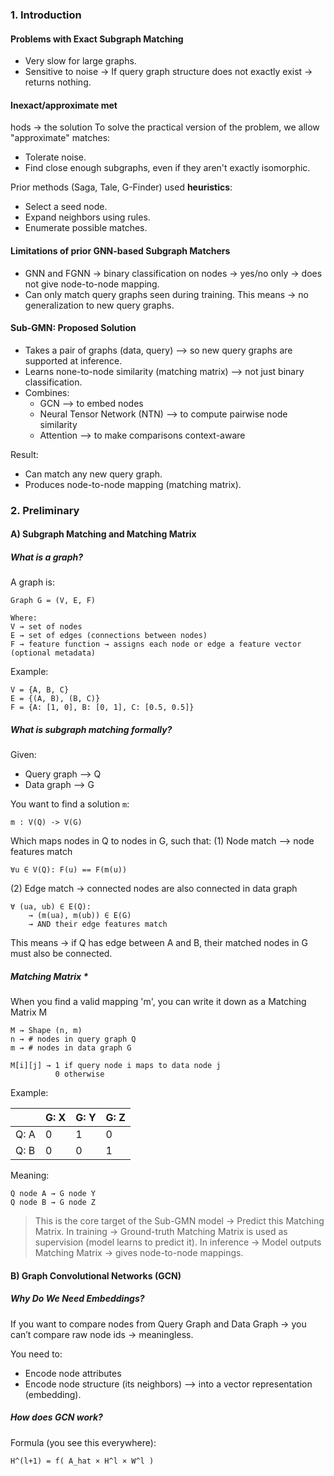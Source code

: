 ### 1. Introduction
#### Problems with Exact Subgraph Matching
- Very slow for large graphs.
- Sensitive to noise → If query graph structure does not exactly exist → returns nothing.

#### Inexact/approximate met
hods -> the solution
To solve the practical version of the problem, we allow "approximate" matches:
- Tolerate noise.
- Find close enough subgraphs, even if they aren't exactly isomorphic.

Prior methods (Saga, Tale, G-Finder) used **heuristics**:
- Select a seed node.
- Expand neighbors using rules.
- Enumerate possible matches.

#### Limitations of prior GNN-based Subgraph Matchers
- GNN and FGNN → binary classification on nodes → yes/no only → does not give node-to-node mapping.
- Can only match query graphs seen during training.
This means → no generalization to new query graphs.

#### Sub-GMN: Proposed Solution
- Takes a pair of graphs (data, query) --> so new query graphs are supported at inference.
- Learns none-to-node similarity (matching matrix) --> not just binary classification.
- Combines:
	- GCN --> to embed nodes
	- Neural Tensor Network (NTN) --> to compute pairwise node similarity
	- Attention --> to make comparisons context-aware

Result:
- Can match any new query graph.
- Produces node-to-node mapping (matching matrix).

### 2. Preliminary

#### A) Subgraph Matching and Matching Matrix
##### What is a graph?
A graph is:
```
Graph G = (V, E, F)

Where:
V → set of nodes
E → set of edges (connections between nodes)
F → feature function → assigns each node or edge a feature vector (optional metadata)
```

Example:
```
V = {A, B, C}
E = {(A, B), (B, C)}
F = {A: [1, 0], B: [0, 1], C: [0.5, 0.5]}
```


##### What is subgraph matching formally?
Given:
- Query graph --> Q
- Data graph --> G

You want to find a solution `m`:
```
m : V(Q) -> V(G)
```

Which maps nodes in Q to nodes in G, such that:
(1) Node match --> node features match
```
∀u ∈ V(Q): F(u) == F(m(u))
```

(2) Edge match → connected nodes are also connected in data graph
```
∀ (ua, ub) ∈ E(Q):
    → (m(ua), m(ub)) ∈ E(G)
    → AND their edge features match
```
This means → if Q has edge between A and B, their matched nodes in G must also be connected.

##### Matching Matrix *
When you find a valid mapping 'm', you can write it down as a Matching Matrix M
```
M → Shape (n, m)
n → # nodes in query graph Q
m → # nodes in data graph G

M[i][j] → 1 if query node i maps to data node j
          0 otherwise
```

Example:

|      | G: X | G: Y | G: Z |
| ---- | ---- | ---- | ---- |
| Q: A | 0    | 1    | 0    |
| Q: B | 0    | 0    | 1    |
Meaning:
```
Q node A → G node Y
Q node B → G node Z
```

> This is the core target of the Sub-GMN model → Predict this Matching Matrix.
> In training → Ground-truth Matching Matrix is used as supervision (model learns to predict it).
> In inference → Model outputs Matching Matrix → gives node-to-node mappings.


#### B) Graph Convolutional Networks (GCN)

##### Why Do We Need Embeddings?

If you want to compare nodes from Query Graph and Data Graph → you can’t compare raw node ids → meaningless.

You need to:
- Encode node attributes
- Encode node structure (its neighbors)
-->  into a vector representation (embedding).

##### How does GCN work?
Formula (you see this everywhere):
```
H^(l+1) = f( A_hat × H^l × W^l )
```


